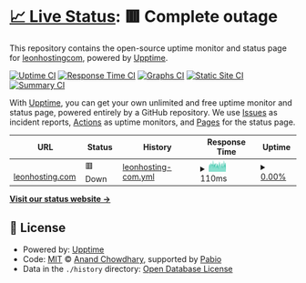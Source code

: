 # [📈 Live Status](https://leonhosting.com): <!--live status--> **🟥 Complete outage**

This repository contains the open-source uptime monitor and status page for [leonhostingcom](https://leonhosting.com), powered by [Upptime](https://github.com/upptime/upptime).

[![Uptime CI](https://github.com/leonhostingcom/upptime/workflows/Uptime%20CI/badge.svg)](https://github.com/leonhostingcom/upptime/actions?query=workflow%3A%22Uptime+CI%22)
[![Response Time CI](https://github.com/leonhostingcom/upptime/workflows/Response%20Time%20CI/badge.svg)](https://github.com/leonhostingcom/upptime/actions?query=workflow%3A%22Response+Time+CI%22)
[![Graphs CI](https://github.com/leonhostingcom/upptime/workflows/Graphs%20CI/badge.svg)](https://github.com/leonhostingcom/upptime/actions?query=workflow%3A%22Graphs+CI%22)
[![Static Site CI](https://github.com/leonhostingcom/upptime/workflows/Static%20Site%20CI/badge.svg)](https://github.com/leonhostingcom/upptime/actions?query=workflow%3A%22Static+Site+CI%22)
[![Summary CI](https://github.com/leonhostingcom/upptime/workflows/Summary%20CI/badge.svg)](https://github.com/leonhostingcom/upptime/actions?query=workflow%3A%22Summary+CI%22)

With [Upptime](https://upptime.js.org), you can get your own unlimited and free uptime monitor and status page, powered entirely by a GitHub repository. We use [Issues](https://github.com/leonhostingcom/upptime/issues) as incident reports, [Actions](https://github.com/leonhostingcom/upptime/actions) as uptime monitors, and [Pages](https://leonhosting.com) for the status page.

<!--start: status pages-->
<!-- This summary is generated by Upptime (https://github.com/upptime/upptime) -->
<!-- Do not edit this manually, your changes will be overwritten -->
<!-- prettier-ignore -->
| URL | Status | History | Response Time | Uptime |
| --- | ------ | ------- | ------------- | ------ |
| <img alt="" src="https://icons.duckduckgo.com/ip3/leonhosting.com.ico" height="13"> [leonhosting.com](https://leonhosting.com) | 🟥 Down | [leonhosting-com.yml](https://github.com/leonhostingcom/upptime/commits/HEAD/history/leonhosting-com.yml) | <details><summary><img alt="Response time graph" src="./graphs/leonhosting-com/response-time-week.png" height="20"> 110ms</summary><br><a href="https://leonhostingcom.github.io/upptime/history/leonhosting-com"><img alt="Response time 117" src="https://img.shields.io/endpoint?url=https%3A%2F%2Fraw.githubusercontent.com%2Fleonhostingcom%2Fupptime%2FHEAD%2Fapi%2Fleonhosting-com%2Fresponse-time.json"></a><br><a href="https://leonhostingcom.github.io/upptime/history/leonhosting-com"><img alt="24-hour response time 112" src="https://img.shields.io/endpoint?url=https%3A%2F%2Fraw.githubusercontent.com%2Fleonhostingcom%2Fupptime%2FHEAD%2Fapi%2Fleonhosting-com%2Fresponse-time-day.json"></a><br><a href="https://leonhostingcom.github.io/upptime/history/leonhosting-com"><img alt="7-day response time 110" src="https://img.shields.io/endpoint?url=https%3A%2F%2Fraw.githubusercontent.com%2Fleonhostingcom%2Fupptime%2FHEAD%2Fapi%2Fleonhosting-com%2Fresponse-time-week.json"></a><br><a href="https://leonhostingcom.github.io/upptime/history/leonhosting-com"><img alt="30-day response time 109" src="https://img.shields.io/endpoint?url=https%3A%2F%2Fraw.githubusercontent.com%2Fleonhostingcom%2Fupptime%2FHEAD%2Fapi%2Fleonhosting-com%2Fresponse-time-month.json"></a><br><a href="https://leonhostingcom.github.io/upptime/history/leonhosting-com"><img alt="1-year response time 117" src="https://img.shields.io/endpoint?url=https%3A%2F%2Fraw.githubusercontent.com%2Fleonhostingcom%2Fupptime%2FHEAD%2Fapi%2Fleonhosting-com%2Fresponse-time-year.json"></a></details> | <details><summary><a href="https://leonhostingcom.github.io/upptime/history/leonhosting-com">0.00%</a></summary><a href="https://leonhostingcom.github.io/upptime/history/leonhosting-com"><img alt="All-time uptime 26.58%" src="https://img.shields.io/endpoint?url=https%3A%2F%2Fraw.githubusercontent.com%2Fleonhostingcom%2Fupptime%2FHEAD%2Fapi%2Fleonhosting-com%2Fuptime.json"></a><br><a href="https://leonhostingcom.github.io/upptime/history/leonhosting-com"><img alt="24-hour uptime 0.00%" src="https://img.shields.io/endpoint?url=https%3A%2F%2Fraw.githubusercontent.com%2Fleonhostingcom%2Fupptime%2FHEAD%2Fapi%2Fleonhosting-com%2Fuptime-day.json"></a><br><a href="https://leonhostingcom.github.io/upptime/history/leonhosting-com"><img alt="7-day uptime 0.00%" src="https://img.shields.io/endpoint?url=https%3A%2F%2Fraw.githubusercontent.com%2Fleonhostingcom%2Fupptime%2FHEAD%2Fapi%2Fleonhosting-com%2Fuptime-week.json"></a><br><a href="https://leonhostingcom.github.io/upptime/history/leonhosting-com"><img alt="30-day uptime 0.00%" src="https://img.shields.io/endpoint?url=https%3A%2F%2Fraw.githubusercontent.com%2Fleonhostingcom%2Fupptime%2FHEAD%2Fapi%2Fleonhosting-com%2Fuptime-month.json"></a><br><a href="https://leonhostingcom.github.io/upptime/history/leonhosting-com"><img alt="1-year uptime 26.58%" src="https://img.shields.io/endpoint?url=https%3A%2F%2Fraw.githubusercontent.com%2Fleonhostingcom%2Fupptime%2FHEAD%2Fapi%2Fleonhosting-com%2Fuptime-year.json"></a></details>

<!--end: status pages-->

[**Visit our status website →**](https://leonhosting.com)

## 📄 License

- Powered by: [Upptime](https://github.com/upptime/upptime)
- Code: [MIT](./LICENSE) © [Anand Chowdhary](https://anandchowdhary.com), supported by [Pabio](https://pabio.com)
- Data in the `./history` directory: [Open Database License](https://opendatacommons.org/licenses/odbl/1-0/)
